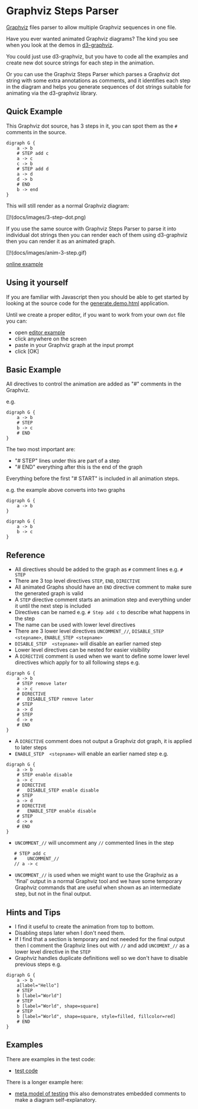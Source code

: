 # Graphviz Steps Parser

[Graphviz](https://graphviz.org/) files parser to allow multiple Graphviz sequences in one file.

Have you ever wanted animated Graphviz diagrams? The kind you see when you look at the
demos in [d3-graphviz](https://github.com/magjac/d3-graphviz).

You could just use d3-graphviz, but you have to code all the examples and create new dot source strings for each step in the animation.

Or you can use the Graphviz Steps Parser which parses a Graphviz dot string with some extra annotations as comments, and it identifies each step in the diagram and helps you generate sequences of dot strings suitable for animating via the d3-graphviz library.

## Quick Example

This Graphviz dot source, has 3 steps in it, you can spot them as the `#` comments in the source.

```
digraph G {
    a -> b
    # STEP add c
    a -> c
    c -> b
    # STEP add d
    a -> d
    d -> b
    # END
    b -> end
}
```

This will still render as a normal Graphviz diagram:

[]!(docs/images/3-step-dot.png)

If you use the same source with Graphviz Steps Parser to parse it into individual dot strings then you can render each of them using d3-graphviz then you can render it as an animated graph.

[]!(docs/images/anim-3-step.gif)

[online example](https://eviltester.github.io/graphviz-steps/generate.demo.html)

## Using it yourself

If you are familiar with Javascript then you should be able to get started by looking at the source code for the [generate.demo.html](https://github.com/eviltester/graphviz-steps/blob/main/docs/generate.demo.html) application.

Until we create a proper editor, if you want to work from your own `dot` file you can:

- open [editor example](https://eviltester.github.io/graphviz-steps/edit-anim.html)
- click anywhere on the screen
- paste in your Graphviz graph at the input prompt
- click [OK]

## Basic Example

All directives to control the animation are added as "#" comments in the Graphviz.

e.g.

```
digraph G {
    a -> b
    # STEP
    b -> c
    # END
}
```

The two most important are:

- "# STEP" lines under this are part of a step
- "# END" everything after this is the end of the graph

Everything before the first "# START" is included in all animation steps.

e.g. the example above converts into two graphs

```
digraph G {
    a -> b
}
```

```
digraph G {
    a -> b
    b -> c
}
```

## Reference

- All directives should be added to the graph as `#` comment lines e.g. `# STEP`
- There are 3 top level directives `STEP`, `END`, `DIRECTIVE`
- All animated Graphs should have an `END` directive comment to make sure the generated graph is valid
- A `STEP` directive comment starts an animation step and everything under it until the next step is included
- Directives can be named e.g. `# Step add c` to describe what happens in the step
- The name can be used with lower level directives
- There are 3 lower level directives `UNCOMMENT_//`, `DISABLE_STEP <stepname>`, `ENABLE_STEP <stepname>`
- `DISABLE_STEP  <stepname>` will disable an earlier named step
- Lower level directives can be nested for easier visibility
- A `DIRECTIVE` comment is used when we want to define some lower level directives which apply for to all following steps e.g.

```
digraph G {
    a -> b
    # STEP remove later
    a -> c
    # DIRECTIVE
    #   DISABLE_STEP remove later
    # STEP
    a -> d
    # STEP
    d -> e
    # END
}
```

- A `DIRECTIVE` comment does not output a Graphviz dot graph, it is applied to later steps
- `ENABLE_STEP  <stepname>` will enable an earlier named step e.g.

```
digraph G {
    a -> b
    # STEP enable disable
    a -> c
    # DIRECTIVE
    #   DISABLE_STEP enable disable
    # STEP
    a -> d
    # DIRECTIVE
    #   ENABLE_STEP enable disable
    # STEP
    d -> e
    # END
}
```

- `UNCOMMENT_//` will uncomment any `//` commented lines in the step

```
   # STEP add c
   #    UNCOMMENT_//
   // a -> c
```

- `UNCOMMENT_//` is used when we might want to use the Graphviz as a 'final' output in a normal Graphviz tool and we have some temporary Graphviz commands that are useful when shown as an intermediate step, but not in the final output.


## Hints and Tips

- I find it useful to create the animation from top to bottom.
- Disabling steps later when I don't need them.
- If I find that a section is temporary and not needed for the final output then I comment the Graphviz lines out with `//` and add `UNCOMENT_//` as a lower level directive in the `STEP`
- Graphviz handles duplicate definitions well so we don't have to disable previous steps e.g.

```
digraph G {
    a -> b
    a[label="Hello"]
    # STEP
    b [label="World"]
    # STEP
    b [label="World", shape=square]
    # STEP
    b [label="World", shape=square, style=filled, fillcolor=red]
    # END
}
```

## Examples

There are examples in the test code:

- [test code](https://github.com/eviltester/graphviz-steps/blob/main/src/library/graphvizStepParser.test.ts)

There is a longer example here:

- [meta model of testing](https://github.com/eviltester/graphviz-steps/blob/main/examples/001-meta-model-of-software-testing.test.dot) this also demonstrates embedded comments to make a diagram self-explanatory.
